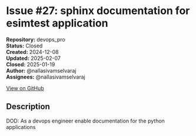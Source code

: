 # Issue #27: sphinx documentation for esimtest application

**Repository:** devops_pro  
**Status:** Closed  
**Created:** 2024-12-08  
**Updated:** 2025-02-07  
**Closed:** 2025-01-19  
**Author:** @nallasivamselvaraj  
**Assignees:** @nallasivamselvaraj  

[View on GitHub](https://github.com/Simtestlab/devops_pro/issues/27)

## Description

DOD: As a devops engineer enable documentation for the python applications